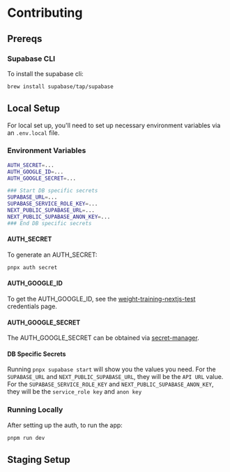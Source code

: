 # Contributing

## Prereqs

### Supabase CLI

To install the supabase cli:

```sh
brew install supabase/tap/supabase
```

## Local Setup

For local set up, you'll need to set up necessary environment variables via an `.env.local` file.

### Environment Variables

```sh
AUTH_SECRET=...
AUTH_GOOGLE_ID=...
AUTH_GOOGLE_SECRET=...

### Start DB specific secrets
SUPABASE_URL=...
SUPABASE_SERVICE_ROLE_KEY=...
NEXT_PUBLIC_SUPABASE_URL=...
NEXT_PUBLIC_SUPABASE_ANON_KEY=...
### End DB specific secrets
```

#### AUTH_SECRET

To generate an AUTH_SECRET:

```sh
pnpx auth secret
```

#### AUTH_GOOGLE_ID

To get the AUTH_GOOGLE_ID, see the [weight-training-nextjs-test] credentials page.

#### AUTH_GOOGLE_SECRET

The AUTH_GOOGLE_SECRET can be obtained via [secret-manager].

#### DB Specific Secrets

Running `pnpx supabase start` will show you the values you need. For the
`SUPABASE_URL` and `NEXT_PUBLIC_SUPABASE_URL`, they will be the `API URL` value.
For the `SUPABASE_SERVICE_ROLE_KEY` and `NEXT_PUBLIC_SUPABASE_ANON_KEY`, they
will be the `service_role key` and `anon key`

### Running Locally

After setting up the auth, to run the app:

```sh
pnpm run dev
```

## Staging Setup

[weight-training-nextjs-test]: https://console.cloud.google.com/apis/credentials?inv=1&invt=AbyXSA&project=weight-training-nextjs-test
[secret-manager]: https://console.cloud.google.com/security/secret-manager/secret/oauth-secret-test/versions?inv=1&invt=AbyXSA&project=weight-training-nextjs-test

